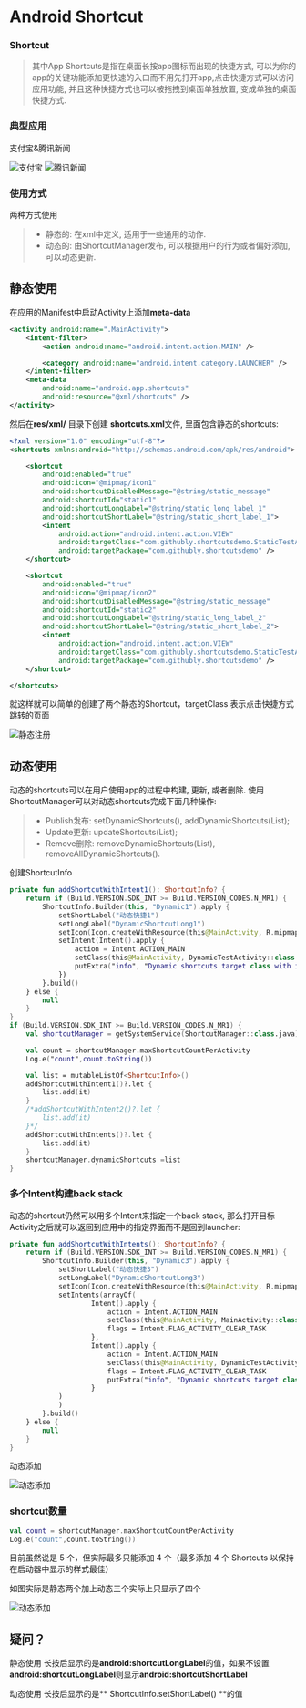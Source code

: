 # Android Shortcut

### Shortcut
> 其中App Shortcuts是指在桌面长按app图标而出现的快捷方式, 可以为你的app的关键功能添加更快速的入口而不用先打开app,点击快捷方式可以访问应用功能, 并且这种快捷方式也可以被拖拽到桌面单独放置, 变成单独的桌面快捷方式.

### 典型应用

支付宝&腾讯新闻

![支付宝](screenshots/image3.jpg)
![腾讯新闻](screenshots/image4.jpg)

### 使用方式

两种方式使用
>* 静态的: 在xml中定义, 适用于一些通用的动作.
>* 动态的: 由ShortcutManager发布, 可以根据用户的行为或者偏好添加, 可以动态更新.

## 静态使用

在应用的Manifest中启动Activity上添加**meta-data**
```xml
<activity android:name=".MainActivity">
    <intent-filter>
        <action android:name="android.intent.action.MAIN" />

        <category android:name="android.intent.category.LAUNCHER" />
    </intent-filter>
    <meta-data
        android:name="android.app.shortcuts"
        android:resource="@xml/shortcuts" />
</activity>
```

然后在**res/xml/** 目录下创建 **shortcuts.xml**文件, 里面包含静态的shortcuts:
```xml
<?xml version="1.0" encoding="utf-8"?>
<shortcuts xmlns:android="http://schemas.android.com/apk/res/android">

    <shortcut
        android:enabled="true"
        android:icon="@mipmap/icon1"
        android:shortcutDisabledMessage="@string/static_message"
        android:shortcutId="static1"
        android:shortcutLongLabel="@string/static_long_label_1"
        android:shortcutShortLabel="@string/static_short_label_1">
        <intent
            android:action="android.intent.action.VIEW"
            android:targetClass="com.githubly.shortcutsdemo.StaticTestActivity"
            android:targetPackage="com.githubly.shortcutsdemo" />
    </shortcut>

    <shortcut
        android:enabled="true"
        android:icon="@mipmap/icon2"
        android:shortcutDisabledMessage="@string/static_message"
        android:shortcutId="static2"
        android:shortcutLongLabel="@string/static_long_label_2"
        android:shortcutShortLabel="@string/static_short_label_2">
        <intent
            android:action="android.intent.action.VIEW"
            android:targetClass="com.githubly.shortcutsdemo.StaticTestActivity"
            android:targetPackage="com.githubly.shortcutsdemo" />
    </shortcut>

</shortcuts>
```
就这样就可以简单的创建了两个静态的Shortcut，targetClass 表示点击快捷方式跳转的页面

![静态注册](screenshots/image1.jpg)

## 动态使用

动态的shortcuts可以在用户使用app的过程中构建, 更新, 或者删除.
使用ShortcutManager可以对动态shortcuts完成下面几种操作:

>* Publish发布: setDynamicShortcuts(), addDynamicShortcuts(List);
>* Update更新: updateShortcuts(List);
>* Remove删除: removeDynamicShortcuts(List), removeAllDynamicShortcuts().

创建ShortcutInfo

```kotlin
private fun addShortcutWithIntent1(): ShortcutInfo? {
    return if (Build.VERSION.SDK_INT >= Build.VERSION_CODES.N_MR1) {
        ShortcutInfo.Builder(this, "Dynamic1").apply {
            setShortLabel("动态快捷1")
            setLongLabel("DynamicShortcutLong1")
            setIcon(Icon.createWithResource(this@MainActivity, R.mipmap.icon3))
            setIntent(Intent().apply {
                action = Intent.ACTION_MAIN
                setClass(this@MainActivity, DynamicTestActivity::class.java)
                putExtra("info", "Dynamic shortcuts target class with intent1")
            })
        }.build()
    } else {
        null
    }
}
if (Build.VERSION.SDK_INT >= Build.VERSION_CODES.N_MR1) {
    val shortcutManager = getSystemService(ShortcutManager::class.java)

    val count = shortcutManager.maxShortcutCountPerActivity
    Log.e("count",count.toString())

    val list = mutableListOf<ShortcutInfo>()
    addShortcutWithIntent1()?.let {
        list.add(it)
    }
    /*addShortcutWithIntent2()?.let {
        list.add(it)
    }*/
    addShortcutWithIntents()?.let {
        list.add(it)
    }
    shortcutManager.dynamicShortcuts =list
}
```

### 多个Intent构建back stack

动态的shortcut仍然可以用多个Intent来指定一个back stack, 那么打开目标Activity之后就可以返回到应用中的指定界面而不是回到launcher:

```kotlin
private fun addShortcutWithIntents(): ShortcutInfo? {
    return if (Build.VERSION.SDK_INT >= Build.VERSION_CODES.N_MR1) {
        ShortcutInfo.Builder(this, "Dynamic3").apply {
            setShortLabel("动态快捷3")
            setLongLabel("DynamicShortcutLong3")
            setIcon(Icon.createWithResource(this@MainActivity, R.mipmap.icon5))
            setIntents(arrayOf(
                    Intent().apply {
                        action = Intent.ACTION_MAIN
                        setClass(this@MainActivity, MainActivity::class.java)
                        flags = Intent.FLAG_ACTIVITY_CLEAR_TASK
                    },
                    Intent().apply {
                        action = Intent.ACTION_MAIN
                        setClass(this@MainActivity, DynamicTestActivity::class.java)
                        flags = Intent.FLAG_ACTIVITY_CLEAR_TASK
                        putExtra("info", "Dynamic shortcuts target class with intents")
                    }
            )
            )
        }.build()
    } else {
        null
    }
}
```

动态添加

![动态添加](screenshots/image2.jpg)

### shortcut数量

```kotlin
val count = shortcutManager.maxShortcutCountPerActivity
Log.e("count",count.toString())
```

目前虽然说是 5 个，但实际最多只能添加 4 个（最多添加 4 个 Shortcuts 以保持在启动器中显示的样式最佳）

如图实际是静态两个加上动态三个实际上只显示了四个

![动态添加](screenshots/image5.jpg)

## 疑问？

静态使用 长按后显示的是**android:shortcutLongLabel**的值，如果不设置**android:shortcutLongLabel**则显示**android:shortcutShortLabel**

动态使用 长按后显示的是** ShortcutInfo.setShortLabel() **的值
